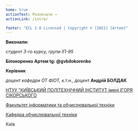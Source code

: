 ```yaml
---
home: true
actionText: Розпочати →
actionLink: /intro/

footer: "ECL 2.0 Licensed | Copyright © [2021] [Artem]"
---
```


**Виконали:**

_студент 3-го курсу, групи ІП-95_

**Білокоренко Артем tg: @gvbilokorenko**

**Керівник**

_доцент кафедри ОТ ФІОТ, к.т.н., доцент_<span padding-right:5em></span> **Андрій БОЛДАК**

[НТУУ "КИЇВСЬКИЙ ПОЛІТЕХНІЧНИЙ ІНСТИТУТ імені ІГОРЯ СІКОРСЬКОГО](https://kpi.ua/)

[Факультет інформатики та обчислювальної техніки](https://fiot.kpi.ua/)

[Кафедра обчислювальної техніки](https://comsys.kpi.ua/)

Київ
